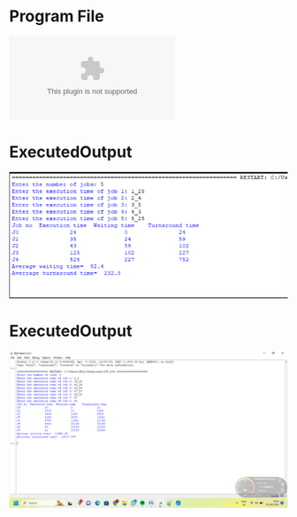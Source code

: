 # Program File
![SJF_564](SJF_564.docx)

# ExecutedOutput
![ExecutedOutput](ExpectedOutput.png)

# ExecutedOutput
![ExecutedOutput](ExecutedOutput.png)
